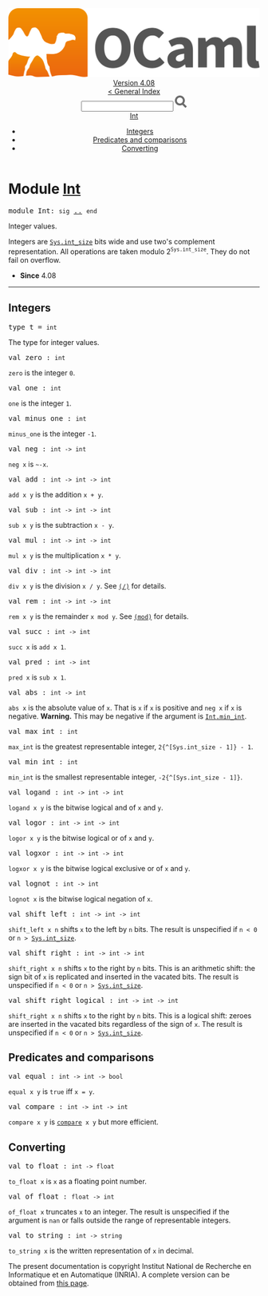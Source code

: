 <!-- ((! set title API !)) ((! set documentation !)) ((! set api !)) ((! set nobreadcrumb !)) -->
<div class="api"><header><nav class="toc brand"><a class="brand" href="https://ocaml.org/"><img src="colour-logo-gray.svg" class="svg" alt="OCaml"></a></nav><nav class="toc"><div class="toc_version"><a href="/docs" id="version-select">Version 4.08</a></div><a href="index.html">&lt; General Index</a><div class="api_search"><input type="text" name="apisearch" id="api_search" oninput="mySearch(false);" onkeypress="this.oninput();" onclick="this.oninput();" onpaste="this.oninput();">
<img src="search_icon.svg" alt="Search" class="svg" onclick="mySearch(false)"></div>
<div id="search_results"></div><div class="toc_title"><a href="#top">Int</a></div><ul><li><a href="#ints">Integers</a></li><li><a href="#preds">Predicates and comparisons</a></li><li><a href="#convert">Converting</a></li></ul></nav></header>

<h1>Module <a href="type_Int.html">Int</a></h1>

<pre><span id="MODULEInt"><span class="keyword">module</span> Int</span>: <code class="code"><span class="keyword">sig</span></code> <a href="Int.html">..</a> <code class="code"><span class="keyword">end</span></code></pre><div class="info module top">
<div class="info-desc">
<p>Integer values.</p>

<p>Integers are <a href="Sys.html#VALint_size"><code class="code"><span class="constructor">Sys</span>.int_size</code></a> bits wide and use two's complement
    representation. All operations are taken modulo
    2<sup class="superscript"><code class="code"><span class="constructor">Sys</span>.int_size</code></sup>. They do not fail on overflow.</p>
</div>
<ul class="info-attributes">
<li><b>Since</b> 4.08</li>
</ul>
</div>
<hr width="100%">
<h2 id="ints">Integers</h2>
<pre><span id="TYPEt"><span class="keyword">type</span> <code class="type"></code>t</span> = <code class="type">int</code> </pre>
<div class="info ">
<div class="info-desc">
<p>The type for integer values.</p>
</div>
</div>


<pre><span id="VALzero"><span class="keyword">val</span> zero</span> : <code class="type">int</code></pre><div class="info ">
<div class="info-desc">
<p><code class="code">zero</code> is the integer <code class="code">0</code>.</p>
</div>
</div>

<pre><span id="VALone"><span class="keyword">val</span> one</span> : <code class="type">int</code></pre><div class="info ">
<div class="info-desc">
<p><code class="code">one</code> is the integer <code class="code">1</code>.</p>
</div>
</div>

<pre><span id="VALminus_one"><span class="keyword">val</span> minus_one</span> : <code class="type">int</code></pre><div class="info ">
<div class="info-desc">
<p><code class="code">minus_one</code> is the integer <code class="code">-1</code>.</p>
</div>
</div>

<pre><span id="VALneg"><span class="keyword">val</span> neg</span> : <code class="type">int -&gt; int</code></pre><div class="info ">
<div class="info-desc">
<p><code class="code">neg&nbsp;x</code> is <code class="code"><span class="keywordsign">~-</span>x</code>.</p>
</div>
</div>

<pre><span id="VALadd"><span class="keyword">val</span> add</span> : <code class="type">int -&gt; int -&gt; int</code></pre><div class="info ">
<div class="info-desc">
<p><code class="code">add&nbsp;x&nbsp;y</code> is the addition <code class="code">x&nbsp;+&nbsp;y</code>.</p>
</div>
</div>

<pre><span id="VALsub"><span class="keyword">val</span> sub</span> : <code class="type">int -&gt; int -&gt; int</code></pre><div class="info ">
<div class="info-desc">
<p><code class="code">sub&nbsp;x&nbsp;y</code> is the subtraction <code class="code">x&nbsp;-&nbsp;y</code>.</p>
</div>
</div>

<pre><span id="VALmul"><span class="keyword">val</span> mul</span> : <code class="type">int -&gt; int -&gt; int</code></pre><div class="info ">
<div class="info-desc">
<p><code class="code">mul&nbsp;x&nbsp;y</code> is the multiplication <code class="code">x&nbsp;*&nbsp;y</code>.</p>
</div>
</div>

<pre><span id="VALdiv"><span class="keyword">val</span> div</span> : <code class="type">int -&gt; int -&gt; int</code></pre><div class="info ">
<div class="info-desc">
<p><code class="code">div&nbsp;x&nbsp;y</code> is the division <code class="code">x&nbsp;/&nbsp;y</code>. See <a href="Stdlib.html#VAL(/)"><code class="code">(/)</code></a> for details.</p>
</div>
</div>

<pre><span id="VALrem"><span class="keyword">val</span> rem</span> : <code class="type">int -&gt; int -&gt; int</code></pre><div class="info ">
<div class="info-desc">
<p><code class="code">rem&nbsp;x&nbsp;y</code> is the remainder <code class="code">x&nbsp;<span class="keyword">mod</span>&nbsp;y</code>. See <a href="Stdlib.html#VAL(mod)"><code class="code">(<span class="keyword">mod</span>)</code></a> for details.</p>
</div>
</div>

<pre><span id="VALsucc"><span class="keyword">val</span> succ</span> : <code class="type">int -&gt; int</code></pre><div class="info ">
<div class="info-desc">
<p><code class="code">succ&nbsp;x</code> is <code class="code">add&nbsp;x&nbsp;1</code>.</p>
</div>
</div>

<pre><span id="VALpred"><span class="keyword">val</span> pred</span> : <code class="type">int -&gt; int</code></pre><div class="info ">
<div class="info-desc">
<p><code class="code">pred&nbsp;x</code> is <code class="code">sub&nbsp;x&nbsp;1</code>.</p>
</div>
</div>

<pre><span id="VALabs"><span class="keyword">val</span> abs</span> : <code class="type">int -&gt; int</code></pre><div class="info ">
<div class="info-desc">
<p><code class="code">abs&nbsp;x</code> is the absolute value of <code class="code">x</code>. That is <code class="code">x</code> if <code class="code">x</code> is positive
    and <code class="code">neg&nbsp;x</code> if <code class="code">x</code> is negative. <b>Warning.</b> This may be negative if
    the argument is <a href="Int.html#VALmin_int"><code class="code"><span class="constructor">Int</span>.min_int</code></a>.</p>
</div>
</div>

<pre><span id="VALmax_int"><span class="keyword">val</span> max_int</span> : <code class="type">int</code></pre><div class="info ">
<div class="info-desc">
<p><code class="code">max_int</code> is the greatest representable integer,
    <code class="code">2{^[<span class="constructor">Sys</span>.int_size&nbsp;-&nbsp;1]}&nbsp;-&nbsp;1</code>.</p>
</div>
</div>

<pre><span id="VALmin_int"><span class="keyword">val</span> min_int</span> : <code class="type">int</code></pre><div class="info ">
<div class="info-desc">
<p><code class="code">min_int</code> is the smallest representable integer,
    <code class="code">-2{^[<span class="constructor">Sys</span>.int_size&nbsp;-&nbsp;1]}</code>.</p>
</div>
</div>

<pre><span id="VALlogand"><span class="keyword">val</span> logand</span> : <code class="type">int -&gt; int -&gt; int</code></pre><div class="info ">
<div class="info-desc">
<p><code class="code">logand&nbsp;x&nbsp;y</code> is the bitwise logical and of <code class="code">x</code> and <code class="code">y</code>.</p>
</div>
</div>

<pre><span id="VALlogor"><span class="keyword">val</span> logor</span> : <code class="type">int -&gt; int -&gt; int</code></pre><div class="info ">
<div class="info-desc">
<p><code class="code">logor&nbsp;x&nbsp;y</code> is the bitwise logical or of <code class="code">x</code> and <code class="code">y</code>.</p>
</div>
</div>

<pre><span id="VALlogxor"><span class="keyword">val</span> logxor</span> : <code class="type">int -&gt; int -&gt; int</code></pre><div class="info ">
<div class="info-desc">
<p><code class="code">logxor&nbsp;x&nbsp;y</code> is the bitwise logical exclusive or of <code class="code">x</code> and <code class="code">y</code>.</p>
</div>
</div>

<pre><span id="VALlognot"><span class="keyword">val</span> lognot</span> : <code class="type">int -&gt; int</code></pre><div class="info ">
<div class="info-desc">
<p><code class="code">lognot&nbsp;x</code> is the bitwise logical negation of <code class="code">x</code>.</p>
</div>
</div>

<pre><span id="VALshift_left"><span class="keyword">val</span> shift_left</span> : <code class="type">int -&gt; int -&gt; int</code></pre><div class="info ">
<div class="info-desc">
<p><code class="code">shift_left&nbsp;x&nbsp;n</code> shifts <code class="code">x</code> to the left by <code class="code">n</code> bits. The result
    is unspecified if <code class="code">n&nbsp;&lt;&nbsp;0</code> or <code class="code">n&nbsp;&gt;&nbsp;</code><a href="Sys.html#VALint_size"><code class="code"><span class="constructor">Sys</span>.int_size</code></a>.</p>
</div>
</div>

<pre><span id="VALshift_right"><span class="keyword">val</span> shift_right</span> : <code class="type">int -&gt; int -&gt; int</code></pre><div class="info ">
<div class="info-desc">
<p><code class="code">shift_right&nbsp;x&nbsp;n</code> shifts <code class="code">x</code> to the right by <code class="code">n</code> bits. This is an
    arithmetic shift: the sign bit of <code class="code">x</code> is replicated and inserted
    in the vacated bits. The result is unspecified if <code class="code">n&nbsp;&lt;&nbsp;0</code> or
    <code class="code">n&nbsp;&gt;&nbsp;</code><a href="Sys.html#VALint_size"><code class="code"><span class="constructor">Sys</span>.int_size</code></a>.</p>
</div>
</div>

<pre><span id="VALshift_right_logical"><span class="keyword">val</span> shift_right_logical</span> : <code class="type">int -&gt; int -&gt; int</code></pre><div class="info ">
<div class="info-desc">
<p><code class="code">shift_right&nbsp;x&nbsp;n</code> shifts <code class="code">x</code> to the right by <code class="code">n</code> bits. This is a
    logical shift: zeroes are inserted in the vacated bits regardless
    of the sign of <code class="code">x</code>. The result is unspecified if <code class="code">n&nbsp;&lt;&nbsp;0</code> or
    <code class="code">n&nbsp;&gt;&nbsp;</code><a href="Sys.html#VALint_size"><code class="code"><span class="constructor">Sys</span>.int_size</code></a>.</p>
</div>
</div>
<h2 id="preds">Predicates and comparisons</h2>
<pre><span id="VALequal"><span class="keyword">val</span> equal</span> : <code class="type">int -&gt; int -&gt; bool</code></pre><div class="info ">
<div class="info-desc">
<p><code class="code">equal&nbsp;x&nbsp;y</code> is <code class="code"><span class="keyword">true</span></code> iff <code class="code">x&nbsp;=&nbsp;y</code>.</p>
</div>
</div>

<pre><span id="VALcompare"><span class="keyword">val</span> compare</span> : <code class="type">int -&gt; int -&gt; int</code></pre><div class="info ">
<div class="info-desc">
<p><code class="code">compare&nbsp;x&nbsp;y</code> is <a href="Stdlib.html#VALcompare"><code class="code">compare</code></a><code class="code">&nbsp;x&nbsp;y</code> but more efficient.</p>
</div>
</div>
<h2 id="convert">Converting</h2>
<pre><span id="VALto_float"><span class="keyword">val</span> to_float</span> : <code class="type">int -&gt; float</code></pre><div class="info ">
<div class="info-desc">
<p><code class="code">to_float&nbsp;x</code> is <code class="code">x</code> as a floating point number.</p>
</div>
</div>

<pre><span id="VALof_float"><span class="keyword">val</span> of_float</span> : <code class="type">float -&gt; int</code></pre><div class="info ">
<div class="info-desc">
<p><code class="code">of_float&nbsp;x</code> truncates <code class="code">x</code> to an integer. The result is
    unspecified if the argument is <code class="code">nan</code> or falls outside the range of
    representable integers.</p>
</div>
</div>

<pre><span id="VALto_string"><span class="keyword">val</span> to_string</span> : <code class="type">int -&gt; string</code></pre><div class="info ">
<div class="info-desc">
<p><code class="code">to_string&nbsp;x</code> is the written representation of <code class="code">x</code> in decimal.</p>
</div>
</div>

<div class="copyright">The present documentation is copyright Institut National de Recherche en Informatique et en Automatique (INRIA). A complete version can be obtained from <a href="http://caml.inria.fr/pub/docs/manual-ocaml/">this page</a>.</div></div>